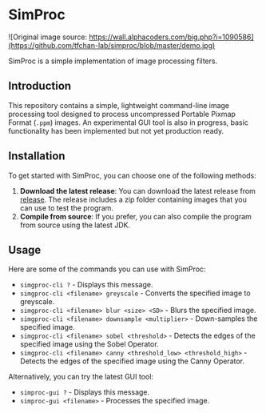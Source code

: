 # SimProc
![Original image source: https://wall.alphacoders.com/big.php?i=1090586](https://github.com/tfchan-lab/simproc/blob/master/demo.jpg)

SimProc is a simple implementation of image processing filters.

## Introduction
This repository contains a simple, lightweight command-line image processing tool designed to process uncompressed Portable Pixmap Format (`.ppm`) images. An experimental GUI tool is also in progress, basic functionality has been implemented but not yet production ready.

## Installation
To get started with SimProc, you can choose one of the following methods:

1. **Download the latest release**: You can download the latest release from [release](https://github.com/tfchan-lab/simproc/releases/). The release includes a zip folder containing images that you can use to test the program.
2. **Compile from source**: If you prefer, you can also compile the program from source using the latest JDK.

## Usage
Here are some of the commands you can use with SimProc:

- `simgproc-cli ?` - Displays this message.
- `simgproc-cli <filename> greyscale` - Converts the specified image to greyscale.
- `simgproc-cli <filename> blur <size> <SD>` - Blurs the specified image.
- `simgproc-cli <filename> downsample <multiplier>` - Down-samples the specified image.
- `simgproc-cli <filename> sobel <threshold>` - Detects the edges of the specified image using the Sobel Operator.
- `simgproc-cli <filename> canny <threshold_low> <threshold_high>` - Detects the edges of the specified image using the Canny Operator.
  
Alternatively, you can try the latest GUI tool:
- `simproc-gui ?` - Displays this message.
- `simproc-gui <filename>` - Processes the specified image.

